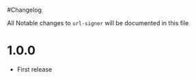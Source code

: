#Changelog

All Notable changes to `url-signer` will be documented in this file

# 1.0.0
- First release
